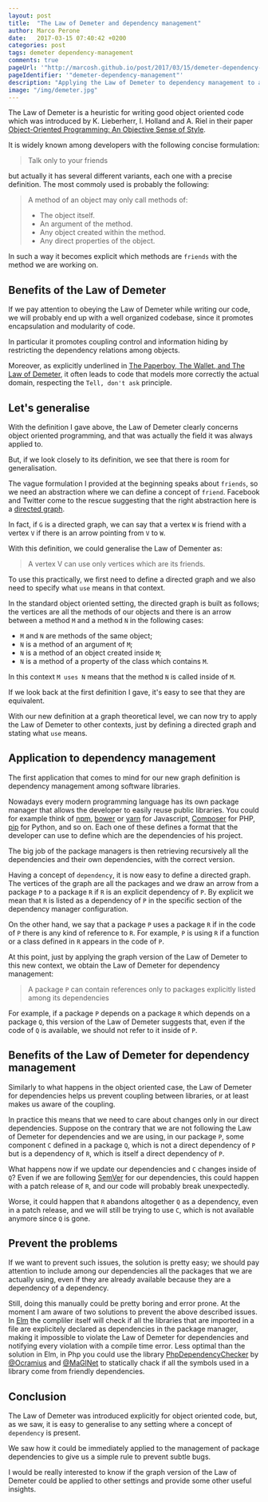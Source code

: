 ```yaml
---
layout: post
title:  "The Law of Demeter and dependency management"
author: Marco Perone
date:   2017-03-15 07:40:42 +0200
categories: post
tags: demeter dependency-management
comments: true
pageUrl: '"http://marcosh.github.io/post/2017/03/15/demeter-dependency-management.html"'
pageIdentifier: '"demeter-dependency-management"'
description: "Applying the Law of Demeter to dependency management to avoid tricky issues"
image: "/img/demeter.jpg"
---
```


The Law of Demeter is a heuristic for writing good object oriented code which was
introduced by K. Lieberherr, I. Holland and A. Riel in their paper
[Object-Oriented Programming: An Objective Sense of Style](http://www.ccs.neu.edu/research/demeter/papers/law-of-demeter/oopsla88-law-of-demeter.pdf).

It is widely known among developers with the following concise formulation:

> Talk only to your friends

but actually it has several different variants, each one with a precise definition.
The most commoly used is probably the following:

> A method of an object may only call methods of:<br>
> - The object itself.<br>
> - An argument of the method.<br>
> - Any object created within the method.<br>
> - Any direct properties of the object.

In such a way it becomes explicit which methods are `friends` with the method
we are working on.

## Benefits of the Law of Demeter

If we pay attention to obeying the Law of Demeter while writing our code, we will
probably end up with a well organized codebase, since it promotes encapsulation
and modularity of code.

In particular it promotes coupling control and information hiding by restricting
the dependency relations among objects.

Moreover, as explicitly underlined in
[The Paperboy, The Wallet, and The Law of Demeter](http://www.ccs.neu.edu/research/demeter/demeter-method/LawOfDemeter/paper-boy/demeter.pdf),
it often leads to code that models more correctly the actual domain, respecting
the `Tell, don't ask` principle.

## Let's generalise

With the definition I gave above, the Law of Demeter clearly concerns object oriented
programming, and that was actually the field it was always applied to.

But, if we look closely to its definition, we see that there is room for generalisation.

The vague formulation I provided at the beginning speaks about `friends`, so we
need an abstraction where we can define a concept of `friend`. Facebook and Twitter
come to the rescue suggesting that the right abstraction here is a
[directed graph](https://en.wikipedia.org/wiki/Directed_graph).

In fact, if `G` is a directed graph, we can say that a vertex `W` is friend with
a vertex `V` if there is an arrow pointing from `V` to `W`.

With this definition, we could generalise the Law of Dementer as:

> A vertex V can use only vertices which are its friends.

To use this practically, we first need to define a directed graph and we also need
to specify what `use` means in that context.

In the standard object oriented setting, the directed graph is built as follows;
the vertices are all the methods of our objects and there is an arrow between a
method `M` and a method `N` in the following cases:

- `M` and `N` are methods of the same object;
- `N` is a method of an argument of `M`;
- `N` is a method of an object created inside `M`;
- `N` is a method of a property of the class which contains `M`.

In this context `M uses N` means that the method `N` is called inside of `M`.

If we look back at the first definition I gave, it's easy to see that they are
equivalent.

With our new definition at a graph theoretical level, we can now try to apply the
Law of Demeter to other contexts, just by defining a directed graph and stating
what `use` means.

## Application to dependency management

The first application that comes to mind for our new graph definition is dependency
management among software libraries.

Nowadays every modern programming language has its own package manager that allows
the developer to easily reuse public libraries. You could for example think of [npm](https://www.npmjs.com/),
[bower](https://bower.io/) or [yarn](https://yarnpkg.com/en/) for Javascript,
[Composer](https://getcomposer.org/) for PHP, [pip](https://pip.pypa.io) for Python,
and so on. Each one of these defines a format that the developer can
use to define which are the dependencies of his project.

The big job of the package managers is then retrieving recursively all the dependencies
and their own dependencies, with the correct version.

Having a concept of `dependency`, it is now easy to define a directed graph. The
vertices of the graph are all the packages and we draw an arrow from a package
`P` to a package `R` if `R` is an explicit dependency of `P`. By explicit we mean that
`R` is listed as a dependency of `P` in the specific section of the dependency
manager configuration.

On the other hand, we say that a package `P` uses a package `R` if in the code of
`P` there is any kind of reference to `R`. For example, `P` is using `R` if a 
function or a class defined in `R` appears in the code of `P`.

At this point, just by applying the graph version of the Law of Demeter to this new
context, we obtain the Law of Demeter for dependency management:

> A package `P` can contain references only to packages explicitly listed among
> its dependencies

For example, if a package `P` depends on a package `R` which depends on a package
`Q`, this version of the Law of Demeter suggests that, even if the code of `Q` is
available, we should not refer to it inside of `P`.

## Benefits of the Law of Demeter for dependency management

Similarly to what happens in the object oriented case, the Law of Demeter for
dependencies helps us prevent coupling between libraries, or at least makes us
aware of the coupling.

In practice this means that we need to care about changes only in our direct
dependencies. Suppose on the contrary that we are not following the Law of Demeter
for dependencies and we are using, in our package `P`, some component `C` defined in
a package `Q`, which is not a direct dependency of `P` but is a dependency of `R`,
which is itself a direct dependency of `P`.

What happens now if we update our dependencies and `C` changes inside of `Q`? Even
if we are following [SemVer](http://semver.org/) for our dependencies, this could
happen with a patch release of `R`, and our code will probably break unexpectedly.

Worse, it could happen that `R` abandons altogether `Q` as a dependency, even in
a patch release, and we will still be trying to use `C`, which is not available
anymore since `Q` is gone.

## Prevent the problems

If we want to prevent such issues, the solution is pretty easy; we should pay
attention to include among our dependencies all the packages that we are actually
using, even if they are already available because they are a dependency of a dependency.

Still, doing this manually could be pretty boring and error prone. At the moment
I am aware of two solutions to prevent the above described issues. In [Elm](http://elm-lang.org/)
the compliler itself will check if all the libraries that are imported in a file
are explicitely declared as dependencies in the package manager, making it impossible
to violate the Law of Demeter for dependencies and notifying every violation with
a compile time error. Less optimal than the solution in Elm, in Php you could use
the library [PhpDependencyChecker](https://github.com/maglnet/ComposerRequireChecker)
by [@Ocramius](https://twitter.com/Ocramius) and [@MaGlNet](https://twitter.com/MaGlNet)
to statically chack if all the symbols used in a library come from friendly dependencies.

## Conclusion

The Law of Demeter was introduced explicitly for object oriented code, but, as we
saw, it is easy to generalise to any setting where a concept of `dependency`
is present.

We saw how it could be immediately applied to the management of package dependencies
to give us a simple rule to prevent subtle bugs.

I would be really interested to know if the graph version of the Law of Demeter
could be applied to other settings and provide some other useful insights.
